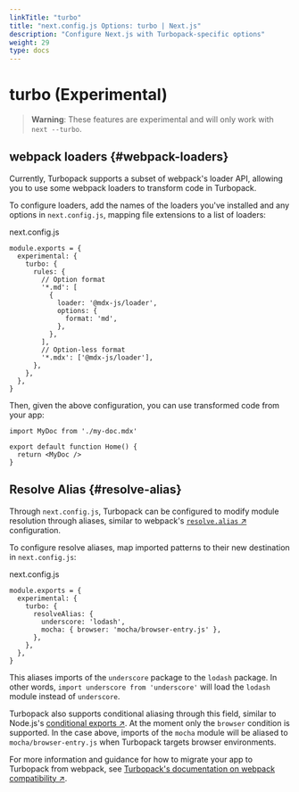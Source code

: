 ```yaml
---
linkTitle: "turbo"
title: "next.config.js Options: turbo | Next.js"
description: "Configure Next.js with Turbopack-specific options"
weight: 29
type: docs
---
```


# turbo (Experimental)

> **Warning**: These features are experimental and will only work with `next --turbo`.
> 

## webpack loaders {#webpack-loaders}

Currently, Turbopack supports a subset of webpack's loader API, allowing you to use some webpack loaders to transform code in Turbopack.

To configure loaders, add the names of the loaders you've installed and any options in `next.config.js`, mapping file extensions to a list of loaders:


next.config.js
```
module.exports = {
  experimental: {
    turbo: {
      rules: {
        // Option format
        '*.md': [
          {
            loader: '@mdx-js/loader',
            options: {
              format: 'md',
            },
          },
        ],
        // Option-less format
        '*.mdx': ['@mdx-js/loader'],
      },
    },
  },
}
```

Then, given the above configuration, you can use transformed code from your app:

```
import MyDoc from './my-doc.mdx'
 
export default function Home() {
  return <MyDoc />
}
```

## Resolve Alias {#resolve-alias}

Through `next.config.js`, Turbopack can be configured to modify module resolution through aliases, similar to webpack's [`resolve.alias` ↗](https://webpack.js.org/configuration/resolve/#resolvealias) configuration.

To configure resolve aliases, map imported patterns to their new destination in `next.config.js`:


next.config.js
```
module.exports = {
  experimental: {
    turbo: {
      resolveAlias: {
        underscore: 'lodash',
        mocha: { browser: 'mocha/browser-entry.js' },
      },
    },
  },
}
```

This aliases imports of the `underscore` package to the `lodash` package. In other words, `import underscore from 'underscore'` will load the `lodash` module instead of `underscore`.

Turbopack also supports conditional aliasing through this field, similar to Node.js's [conditional exports ↗](https://nodejs.org/docs/latest-v18.x/api/packages.html#conditional-exports). At the moment only the `browser` condition is supported. In the case above, imports of the `mocha` module will be aliased to `mocha/browser-entry.js` when Turbopack targets browser environments.

For more information and guidance for how to migrate your app to Turbopack from webpack, see [Turbopack's documentation on webpack compatibility ↗](https://turbo.build/pack/docs/migrating-from-webpack).
